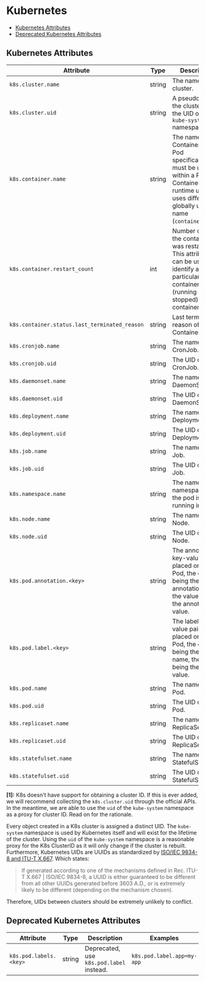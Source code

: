 # Kubernetes

<!-- toc -->

- [Kubernetes Attributes](#kubernetes-attributes)
- [Deprecated Kubernetes Attributes](#deprecated-kubernetes-attributes)

<!-- tocstop -->

## Kubernetes Attributes

<!-- semconv registry.k8s(omit_requirement_level) -->
| Attribute  | Type | Description  | Examples  | Stability |
|---|---|---|---|---|
| `k8s.cluster.name` | string | The name of the cluster. | `opentelemetry-cluster` | ![Experimental](https://img.shields.io/badge/-experimental-blue) |
| `k8s.cluster.uid` | string | A pseudo-ID for the cluster, set to the UID of the `kube-system` namespace. [1] | `218fc5a9-a5f1-4b54-aa05-46717d0ab26d` | ![Experimental](https://img.shields.io/badge/-experimental-blue) |
| `k8s.container.name` | string | The name of the Container from Pod specification, must be unique within a Pod. Container runtime usually uses different globally unique name (`container.name`). | `redis` | ![Experimental](https://img.shields.io/badge/-experimental-blue) |
| `k8s.container.restart_count` | int | Number of times the container was restarted. This attribute can be used to identify a particular container (running or stopped) within a container spec. |  | ![Experimental](https://img.shields.io/badge/-experimental-blue) |
| `k8s.container.status.last_terminated_reason` | string | Last terminated reason of the Container. | `Evicted`; `Error` | ![Experimental](https://img.shields.io/badge/-experimental-blue) |
| `k8s.cronjob.name` | string | The name of the CronJob. | `opentelemetry` | ![Experimental](https://img.shields.io/badge/-experimental-blue) |
| `k8s.cronjob.uid` | string | The UID of the CronJob. | `275ecb36-5aa8-4c2a-9c47-d8bb681b9aff` | ![Experimental](https://img.shields.io/badge/-experimental-blue) |
| `k8s.daemonset.name` | string | The name of the DaemonSet. | `opentelemetry` | ![Experimental](https://img.shields.io/badge/-experimental-blue) |
| `k8s.daemonset.uid` | string | The UID of the DaemonSet. | `275ecb36-5aa8-4c2a-9c47-d8bb681b9aff` | ![Experimental](https://img.shields.io/badge/-experimental-blue) |
| `k8s.deployment.name` | string | The name of the Deployment. | `opentelemetry` | ![Experimental](https://img.shields.io/badge/-experimental-blue) |
| `k8s.deployment.uid` | string | The UID of the Deployment. | `275ecb36-5aa8-4c2a-9c47-d8bb681b9aff` | ![Experimental](https://img.shields.io/badge/-experimental-blue) |
| `k8s.job.name` | string | The name of the Job. | `opentelemetry` | ![Experimental](https://img.shields.io/badge/-experimental-blue) |
| `k8s.job.uid` | string | The UID of the Job. | `275ecb36-5aa8-4c2a-9c47-d8bb681b9aff` | ![Experimental](https://img.shields.io/badge/-experimental-blue) |
| `k8s.namespace.name` | string | The name of the namespace that the pod is running in. | `default` | ![Experimental](https://img.shields.io/badge/-experimental-blue) |
| `k8s.node.name` | string | The name of the Node. | `node-1` | ![Experimental](https://img.shields.io/badge/-experimental-blue) |
| `k8s.node.uid` | string | The UID of the Node. | `1eb3a0c6-0477-4080-a9cb-0cb7db65c6a2` | ![Experimental](https://img.shields.io/badge/-experimental-blue) |
| `k8s.pod.annotation.<key>` | string | The annotation key-value pairs placed on the Pod, the `<key>` being the annotation name, the value being the annotation value. | `k8s.pod.annotation.kubernetes.io/enforce-mountable-secrets=true`; `k8s.pod.annotation.mycompany.io/arch=x64`; `k8s.pod.annotation.data=` | ![Experimental](https://img.shields.io/badge/-experimental-blue) |
| `k8s.pod.label.<key>` | string | The label key-value pairs placed on the Pod, the `<key>` being the label name, the value being the label value. | `k8s.pod.label.app=my-app`; `k8s.pod.label.mycompany.io/arch=x64`; `k8s.pod.label.data=` | ![Experimental](https://img.shields.io/badge/-experimental-blue) |
| `k8s.pod.name` | string | The name of the Pod. | `opentelemetry-pod-autoconf` | ![Experimental](https://img.shields.io/badge/-experimental-blue) |
| `k8s.pod.uid` | string | The UID of the Pod. | `275ecb36-5aa8-4c2a-9c47-d8bb681b9aff` | ![Experimental](https://img.shields.io/badge/-experimental-blue) |
| `k8s.replicaset.name` | string | The name of the ReplicaSet. | `opentelemetry` | ![Experimental](https://img.shields.io/badge/-experimental-blue) |
| `k8s.replicaset.uid` | string | The UID of the ReplicaSet. | `275ecb36-5aa8-4c2a-9c47-d8bb681b9aff` | ![Experimental](https://img.shields.io/badge/-experimental-blue) |
| `k8s.statefulset.name` | string | The name of the StatefulSet. | `opentelemetry` | ![Experimental](https://img.shields.io/badge/-experimental-blue) |
| `k8s.statefulset.uid` | string | The UID of the StatefulSet. | `275ecb36-5aa8-4c2a-9c47-d8bb681b9aff` | ![Experimental](https://img.shields.io/badge/-experimental-blue) |

**[1]:** K8s doesn't have support for obtaining a cluster ID. If this is ever
added, we will recommend collecting the `k8s.cluster.uid` through the
official APIs. In the meantime, we are able to use the `uid` of the
`kube-system` namespace as a proxy for cluster ID. Read on for the
rationale.

Every object created in a K8s cluster is assigned a distinct UID. The
`kube-system` namespace is used by Kubernetes itself and will exist
for the lifetime of the cluster. Using the `uid` of the `kube-system`
namespace is a reasonable proxy for the K8s ClusterID as it will only
change if the cluster is rebuilt. Furthermore, Kubernetes UIDs are
UUIDs as standardized by
[ISO/IEC 9834-8 and ITU-T X.667](https://www.itu.int/ITU-T/studygroups/com17/oid.html).
Which states:

> If generated according to one of the mechanisms defined in Rec.
  ITU-T X.667 | ISO/IEC 9834-8, a UUID is either guaranteed to be
  different from all other UUIDs generated before 3603 A.D., or is
  extremely likely to be different (depending on the mechanism chosen).

Therefore, UIDs between clusters should be extremely unlikely to
conflict.
<!-- endsemconv -->

## Deprecated Kubernetes Attributes

<!-- semconv registry.k8s.deprecated(omit_requirement_level) -->
| Attribute  | Type | Description  | Examples  | Stability |
|---|---|---|---|---|
| `k8s.pod.labels.<key>` | string | Deprecated, use `k8s.pod.label` instead. | `k8s.pod.label.app=my-app` | ![Deprecated](https://img.shields.io/badge/-deprecated-red)<br>Replaced by `k8s.pod.label`. |
<!-- endsemconv -->